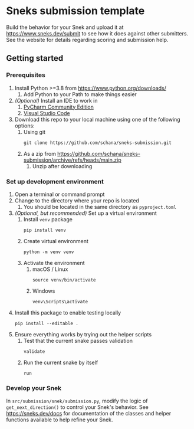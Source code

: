 # Sneks submission template

Build the behavior for your Snek and upload it at https://www.sneks.dev/submit to see how
it does against other submitters. See the website for details regarding scoring and
submission help.

## Getting started

### Prerequisites

1. Install Python >=3.8 from https://www.python.org/downloads/
   1. Add Python to your Path to make things easier
2. _(Optional)_ Install an IDE to work in
   1. [PyCharm Community Edition](https://www.jetbrains.com/pycharm/download)
   2. [Visual Studio Code](https://code.visualstudio.com/)
3. Download this repo to your local machine using one of the following options:
   1. Using git
      ```commandline
      git clone https://github.com/schana/sneks-submission.git
      ```
   2. As a zip from https://github.com/schana/sneks-submission/archive/refs/heads/main.zip
      1. Unzip after downloading

### Set up development environment

1. Open a terminal or command prompt
2. Change to the directory where your repo is located
   1. You should be located in the same directory as `pyproject.toml`
3. _(Optional, but recommended)_ Set up a virtual environment
   1. Install `venv` package
      ```commandline
      pip install venv
      ```
   2. Create virtual environment
      ```commandline
      python -m venv venv
      ```
   3. Activate the environment
      1. macOS / Linux
         ```commandline
         source venv/bin/activate
         ```
      2. Windows
         ```commandline
         venv\Scripts\activate
         ```
4. Install this package to enable testing locally
   ```commandline
   pip install --editable .
   ```
5. Ensure everything works by trying out the helper scripts
   1. Test that the current snake passes validation
      ```commandline
      validate
      ```
   2. Run the current snake by itself
      ```commandline
      run
      ```

### Develop your Snek

In `src/submission/snek/submission.py`, modify the logic of `get_next_direction()`
to control your Snek's behavior. See https://sneks.dev/docs for documentation of
the classes and helper functions available to help refine your Snek.

